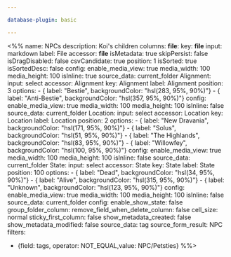 ```yaml
---

database-plugin: basic

---
```


<%%
name: NPCs
description: Koi's children
columns:
  __file__:
    key: __file__
    input: markdown
    label: File
    accessor: __file__
    isMetadata: true
    skipPersist: false
    isDragDisabled: false
    csvCandidate: true
    position: 1
    isSorted: true
    isSortedDesc: false
    config:
      enable_media_view: true
      media_width: 100
      media_height: 100
      isInline: true
      source_data: current_folder
  Alignment:
    input: select
    accessor: Alignment
    key: Alignment
    label: Alignment
    position: 3
    options:
      - { label: "Bestie", backgroundColor: "hsl(283, 95%, 90%)"}
      - { label: "Anti-Bestie", backgroundColor: "hsl(357, 95%, 90%)"}
    config:
      enable_media_view: true
      media_width: 100
      media_height: 100
      isInline: false
      source_data: current_folder
  Location:
    input: select
    accessor: Location
    key: Location
    label: Location
    position: 2
    options:
      - { label: "New Dravania", backgroundColor: "hsl(171, 95%, 90%)"}
      - { label: "Solus", backgroundColor: "hsl(51, 95%, 90%)"}
      - { label: "The Highlands", backgroundColor: "hsl(83, 95%, 90%)"}
      - { label: "Willowfey", backgroundColor: "hsl(100, 95%, 90%)"}
    config:
      enable_media_view: true
      media_width: 100
      media_height: 100
      isInline: false
      source_data: current_folder
  State:
    input: select
    accessor: State
    key: State
    label: State
    position: 100
    options:
      - { label: "Dead", backgroundColor: "hsl(34, 95%, 90%)"}
      - { label: "Alive", backgroundColor: "hsl(315, 95%, 90%)"}
      - { label: "Unknown", backgroundColor: "hsl(123, 95%, 90%)"}
    config:
      enable_media_view: true
      media_width: 100
      media_height: 100
      isInline: false
      source_data: current_folder
config:
  enable_show_state: false
  group_folder_column: 
  remove_field_when_delete_column: false
  cell_size: normal
  sticky_first_column: false
  show_metadata_created: false
  show_metadata_modified: false
  source_data: tag
  source_form_result: NPC
filters:
  - {field: tags, operator: NOT_EQUAL,value: NPC/Petsties}
%%>